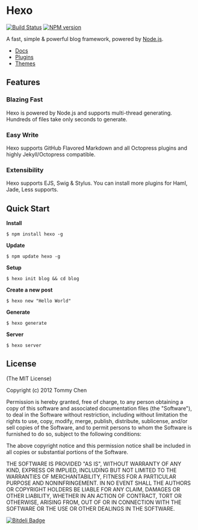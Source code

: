 # Hexo

[![Build Status](https://travis-ci.org/tommy351/hexo.png?branch=master)](https://travis-ci.org/tommy351/hexo)  [![NPM version](https://badge.fury.io/js/hexo.png)](http://badge.fury.io/js/hexo)

A fast, simple & powerful blog framework, powered by [Node.js](http://nodejs.org).

- [Docs](http://zespia.tw/hexo/docs/)
- [Plugins](https://github.com/tommy351/hexo/wiki/Plugins)
- [Themes](https://github.com/tommy351/hexo/wiki/Themes)

## Features

### Blazing Fast

Hexo is powered by Node.js and supports multi-thread generating. Hundreds of files take only seconds to generate.

### Easy Write

Hexo supports GitHub Flavored Markdown and all Octopress plugins and highly Jekyll/Octopress compatible.

### Extensibility

Hexo supports EJS, Swig & Stylus. You can install more plugins for Haml, Jade, Less supports.

## Quick Start

**Install**

```
$ npm install hexo -g
```

**Update**

```
$ npm update hexo -g
```

**Setup**

```
$ hexo init blog && cd blog
```

**Create a new post**

```
$ hexo new "Hello World"
```

**Generate**

```
$ hexo generate
```

**Server**

```
$ hexo server
```

## License

(The MIT License)

Copyright (c) 2012 Tommy Chen

Permission is hereby granted, free of charge, to any person obtaining a copy of this software and associated documentation files (the "Software"), to deal in the Software without restriction, including without limitation the rights to use, copy, modify, merge, publish, distribute, sublicense, and/or sell copies of the Software, and to permit persons to whom the Software is furnished to do so, subject to the following conditions:

The above copyright notice and this permission notice shall be included in all copies or substantial portions of the Software.

THE SOFTWARE IS PROVIDED "AS IS", WITHOUT WARRANTY OF ANY KIND, EXPRESS OR IMPLIED, INCLUDING BUT NOT LIMITED TO THE WARRANTIES OF MERCHANTABILITY, FITNESS FOR A PARTICULAR PURPOSE AND NONINFRINGEMENT. IN NO EVENT SHALL THE AUTHORS OR COPYRIGHT HOLDERS BE LIABLE FOR ANY CLAIM, DAMAGES OR OTHER LIABILITY, WHETHER IN AN ACTION OF CONTRACT, TORT OR OTHERWISE, ARISING FROM, OUT OF OR IN CONNECTION WITH THE SOFTWARE OR THE USE OR OTHER DEALINGS IN THE SOFTWARE.


[![Bitdeli Badge](https://d2weczhvl823v0.cloudfront.net/tommy351/hexo/trend.png)](https://bitdeli.com/free "Bitdeli Badge")

